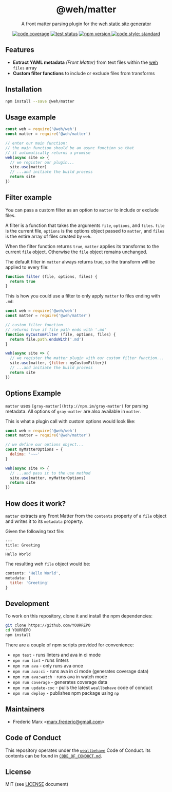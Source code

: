 <h1 align="center">
  @weh/matter
</h1>

<p align="center">
  A front matter parsing plugin for the <a href="https://github.com/wehjs/weh">weh static site generator</a>
</p>

<p align="center">
  <!-- code coverage -->
  <a href="https://codecov.io/gh/wehjs/matter"><img src="https://img.shields.io/codecov/c/github/wehjs/matter.svg?style=flat-square"
  alt="code coverage"></a>
  <!-- travis ci -->
  <a href="https://travis-ci.org/wehjs/matter"><img src="https://img.shields.io/travis/wehjs/matter.svg?style=flat-square"
  alt="test status"></a>
  <!-- npm version -->
  <a href="https://npmjs.org/package/@weh/matter">
    <img src="https://img.shields.io/npm/v/@weh/matter.svg?style=flat-square"
      alt="npm version" />
  </a>
  <!-- code style -->
  <a href="https://github.com/feross/standard"><img src="https://img.shields.io/badge/code%20style-standard-blue.svg?style=flat-square"
  alt="code style: standard"></a>
</p>

## Features

- **Extract YAML metadata** _(Front Matter)_ from text files within the [weh](https://github.com/wehjs/weh) `files` array
- **Custom filter functions** to include or exclude files from transforms

## Installation

```sh
npm install --save @weh/matter
```

## Usage example

```js
const weh = require('@weh/weh')
const matter = require('@weh/matter')

// enter our main function:
// the main function should be an async function so that
// it automatically returns a promise
weh(async site => {
  // we register our plugin...
  site.use(matter)
  // ...and initiate the build process
  return site
})
```

## Filter example

You can pass a custom filter as an option to `matter` to include or exclude files.

A filter is a function that takes the arguments `file`, `options`, and `files`. `file` is the current file, `options` is the options object passed to `matter`, and `files` is the entire array of files created by `weh`.

When the filter function returns `true`, `matter` applies its transforms to the current `file` object. Otherwise the `file` object remains unchanged.

The default filter in `matter` always returns true, so the transform will be applied to every file:

```js
function filter (file, options, files) {
  return true
}
```

This is how you could use a filter to only apply `matter` to files ending with `.md`:

```js
const weh = require('@weh/weh')
const matter = require('@weh/matter')

// custom filter function
// returns true if file path ends with '.md'
function myCustomFilter (file, options, files) {
  return file.path.endsWith('.md')
}

weh(async site => {
  // we register the matter plugin with our custom filter function...
  site.use(matter, {filter: myCustomFilter})
  // ...and initiate the build process
  return site
})
```

## Options Example

`matter` uses `[gray-matter](http://npm.im/gray-matter)` for parsing metadata. All options of `gray-matter` are also available in `matter`.

This is what a plugin call with custom options would look like:

```js
const weh = require('@weh/weh')
const matter = require('@weh/matter')

// we define our options object...
const myMatterOptions = {
  delims: '~~~'
}

weh(async site => {
  // ...and pass it to the use method
  site.use(matter, myMatterOptions)
  return site
})
```

## How does it work?

`matter` extracts any Front Matter from the `contents` property of a `file` object and writes it to its `metadata` property.

Given the following text file:

```
---
title: Greeting
---
Hello World
```

The resulting weh `file` object would be:

```js
contents: 'Hello World',
metadata: {
  title: 'Greeting'
}
```

## Development

To work on this repository, clone it and install the npm dependencies:

```sh
git clone https://github.com/YOURREPO
cd YOURREPO
npm install
```

There are a couple of npm scripts provided for convenience:

- `npm test` - runs linters and ava in ci mode
- `npm run lint` - runs linters
- `npm run ava` - only runs ava once
- `npm run ava:ci` - runs ava in ci mode (generates coverage data)
- `npm run ava:watch` - runs ava in watch mode
- `npm run coverage` - generates coverage data
- `npm run update-coc` - pulls the latest `weallbehave` code of conduct
- `npm run deploy` - publishes npm package using `np`

## Maintainers

- Frederic Marx <[marx.frederic@gmail.com](mailto:marx.frederic@gmail.com)>

## Code of Conduct

This repository operates under the [`weallbehave`](https://github.com/wealljs/weallbehave) Code of Conduct. Its contents can be found in [`CODE_OF_CONDUCT.md`](CODE_OF_CONDUCT.md).

## License

MIT (see [LICENSE](LICENSE) document)
